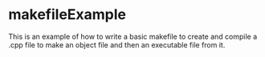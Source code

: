 # makefileExample
This is an example of how to write a basic makefile to create and compile a .cpp file to make an object file and then an executable file from it.
